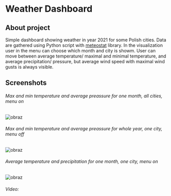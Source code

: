 # Weather Dashboard


## About project
Simple dashboard showing weather in year 2021 for some Polish cities. Data are gathered using Python script with [meteostat](https://dev.meteostat.net/python/) library.
In the visualization user in the menu can choose which month and city is showm. User can move between average temperature/ maximal and minimal temperature,  and average precipitation/ pressure, but average wind speed with maximal wind gusts is always visible.

## Screenshots
###### Max and min temperature and average preassure for one month, all cities, menu on
![obraz](https://user-images.githubusercontent.com/56642926/165750957-6ddd4427-8ca2-471e-89ec-95df4969db4f.png)



###### Max and min temperature and average preassure for whole year, one city, menu off
![obraz](https://user-images.githubusercontent.com/56642926/165750803-9ef84333-097e-45d5-91c7-10bbadec9376.png)



###### Average temperature and precipitation for one month, one city, menu on
![obraz](https://user-images.githubusercontent.com/56642926/165750674-661cc04c-9a8d-42d6-ac14-ff1ee8fe5612.png)



###### Video:

